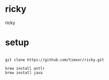 # ricky

ricky


# setup


```

git clone https://github.com/timxor/ricky.git

brew install antlr
brew install java

```

